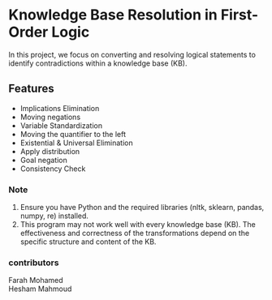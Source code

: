 <h1>  Knowledge Base Resolution in First-Order Logic </h1>

In this project, we focus on converting and resolving logical statements to identify contradictions within a knowledge base (KB). 

<h2>Features</h2>
<ul>
  <li>Implications Elimination</li>
  <li>Moving negations</li>
  <li>Variable Standardization</li>
  <li>Moving the quantifier to the left</li>
  <li>Existential & Universal Elimination</li>
  <li>Apply distribution</li>
  <li>Goal negation</li>
  <li>Consistency Check</li>
</ul>

<h3> Note </h3>
<ol>
<li>Ensure you have Python and the required libraries (nltk, sklearn, pandas, numpy, re) installed.</li>
<li>This program may not work well with every knowledge base (KB). The effectiveness and correctness of the transformations depend on the specific structure and content of the KB.</li>
</ol>

<h3> contributors </h3>
<p>
Farah Mohamed<br>
Hesham Mahmoud<br>
</p>
